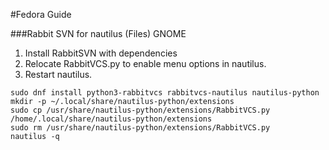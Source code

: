 #Fedora Guide

###Rabbit SVN for nautilus (Files) GNOME
1) Install RabbitSVN with dependencies
2) Relocate RabbitVCS.py to enable menu options in nautilus.
3) Restart nautilus.
```
sudo dnf install python3-rabbitvcs rabbitvcs-nautilus nautilus-python
mkdir -p ~/.local/share/nautilus-python/extensions
sudo cp /usr/share/nautilus-python/extensions/RabbitVCS.py /home/.local/share/nautilus-python/extensions
sudo rm /usr/share/nautilus-python/extensions/RabbitVCS.py
nautilus -q
```